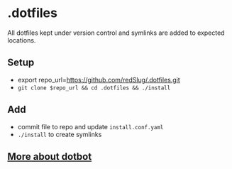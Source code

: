 # .dotfiles
All dotfiles kept under version control and symlinks are added to expected locations.

## Setup
- export repo_url=https://github.com/redSlug/.dotfiles.git
- `git clone $repo_url && cd .dotfiles && ./install`

## Add
- commit file to repo and update `install.conf.yaml`
- `./install` to create symlinks

## [More about dotbot](https://github.com/anishathalye/dotbot)
